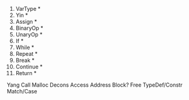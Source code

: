 1. VarType *
2. Yin *
3. Assign *
4. BinaryOp *
5. UnaryOp *
6. If *
7. While *
8. Repeat *
9. Break *
10. Continue *
11. Return *

Yang
Call
Malloc
Decons
Access
Address
Block?
Free
TypeDef/Constr
Match/Case